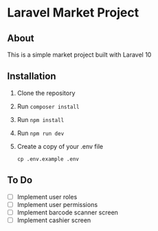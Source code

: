 # Laravel Market Project

## About

This is a simple market project built with Laravel 10

## Installation

1. Clone the repository
2. Run `composer install`
3. Run `npm install`
4. Run `npm run dev`
5. Create a copy of your .env file

    `cp .env.example .env`


## To Do

- [ ] Implement user roles
- [ ] Implement user permissions
- [ ] Implement barcode scanner screen
- [ ] Implement cashier screen
